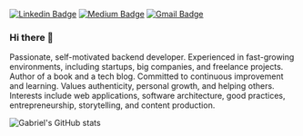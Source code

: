[![Linkedin Badge](https://img.shields.io/badge/-gabrielanhaia-blue?style=flat-square&logo=Linkedin&logoColor=white&link=https://www.linkedin.com/in/gabrielanhaia/)](https://www.linkedin.com/in/gabrielanhaia/) 
[![Medium Badge](https://img.shields.io/badge/-@devwarlocks-devwarlocks?style=flat-square&labelColor=000000&logo=Medium&link=https://medium.com/devwarlocks/)](https://medium.com/devwarlocks/)
[![Gmail Badge](https://img.shields.io/badge/-ga.contact.me@gmail.com-c14438?style=flat-square&logo=Gmail&logoColor=white&link=mailto:ga.contact.me@gmail.com)](mailto:ga.contact.me@gmail.com)

### Hi there 👋

Passionate, self-motivated backend developer. Experienced in fast-growing environments, including startups, big companies, and freelance projects. Author of a book and a tech blog. Committed to continuous improvement and learning. Values authenticity, personal growth, and helping others. Interests include web applications, software architecture, good practices, entrepreneurship, storytelling, and content production.

![Gabriel's GitHub stats](https://github-readme-stats.vercel.app/api?username=gabrielanhaia&show_icons=true&theme=transparent)
